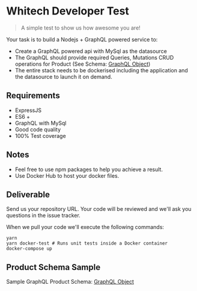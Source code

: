 # Whitech Developer Test

> A simple test to show us how awesome you are!

Your task is to build a Nodejs + GraphQL powered service to:

- Create a GraphQL powered api with MySql as the datasource
- The GraphQL should provide required Queries, Mutations CRUD operations for Product (See Schema: [GraphQL Object](https://github.com/whitechdevs/nodejs-test/blob/master/GraphQLProductObjectSample.js "GraphQL Object"))
- The entire stack needs to be dockerised including the application and the datasource to launch it on demand.

## Requirements

- ExpressJS
- ES6 +
- GraphQL with MySql
- Good code quality
- 100% Test coverage

## Notes

- Feel free to use npm packages to help you achieve a result.
- Use Docker Hub to host your docker files.

## Deliverable

Send us your repository URL. Your code will be reviewed and we'll ask you questions in the issue tracker.

When we pull your code we'll execute the following commands:

```
yarn
yarn docker-test # Runs unit tests inside a Docker container
docker-compose up
```

## Product Schema Sample

Sample GraphQL Product Schema:  [GraphQL Object](https://github.com/whitechdevs/nodejs-test/blob/master/GraphQLProductObjectSample.js "GraphQL Object")
